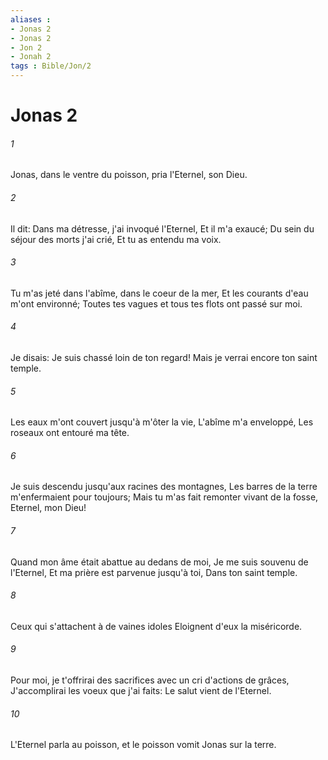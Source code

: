 ```yaml
---
aliases : 
- Jonas 2
- Jonas 2
- Jon 2
- Jonah 2
tags : Bible/Jon/2
---
```


# Jonas 2

###### 1
Jonas, dans le ventre du poisson, pria l'Eternel, son Dieu.
###### 2
Il dit: Dans ma détresse, j'ai invoqué l'Eternel, Et il m'a exaucé; Du sein du séjour des morts j'ai crié, Et tu as entendu ma voix.
###### 3
Tu m'as jeté dans l'abîme, dans le coeur de la mer, Et les courants d'eau m'ont environné; Toutes tes vagues et tous tes flots ont passé sur moi.
###### 4
Je disais: Je suis chassé loin de ton regard! Mais je verrai encore ton saint temple.
###### 5
Les eaux m'ont couvert jusqu'à m'ôter la vie, L'abîme m'a enveloppé, Les roseaux ont entouré ma tête.
###### 6
Je suis descendu jusqu'aux racines des montagnes, Les barres de la terre m'enfermaient pour toujours; Mais tu m'as fait remonter vivant de la fosse, Eternel, mon Dieu!
###### 7
Quand mon âme était abattue au dedans de moi, Je me suis souvenu de l'Eternel, Et ma prière est parvenue jusqu'à toi, Dans ton saint temple.
###### 8
Ceux qui s'attachent à de vaines idoles Eloignent d'eux la miséricorde.
###### 9
Pour moi, je t'offrirai des sacrifices avec un cri d'actions de grâces, J'accomplirai les voeux que j'ai faits: Le salut vient de l'Eternel.
###### 10
L'Eternel parla au poisson, et le poisson vomit Jonas sur la terre.
